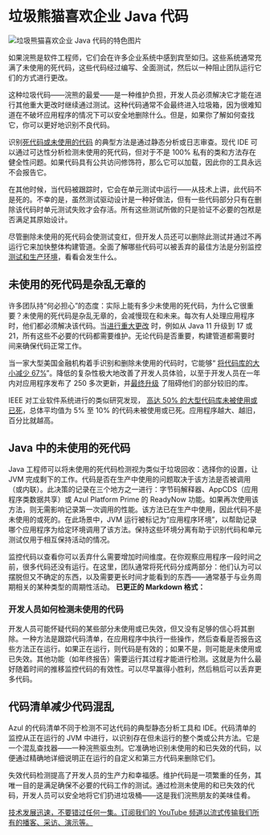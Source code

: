# 垃圾熊猫喜欢企业 Java 代码

![垃圾熊猫喜欢企业 Java 代码的特色图片](https://cdn.thenewstack.io/media/2024/06/e0dc0e00-happypictures-1024x630-1.png)

如果浣熊是软件工程师，它们会在许多企业系统中感到宾至如归。这些系统通常充满了未使用的死代码，这些代码经过编写、全面测试，然后以一种阻止团队运行它们的方式进行更改。

这种垃圾代码——浣熊的最爱——是一种维护负担，开发人员必须解决它才能在进行其他重大更改时继续通过测试。这种代码通常不会最终进入垃圾箱，因为很难知道在不破坏应用程序的情况下可以安全地删除什么。但是，如果你了解如何查找它，你可以更好地识别不良代码。

识别[死代码或未使用的代码](https://thenewstack.io/what-architects-should-know-about-zombie-code/) 的典型方法是通过静态分析或日志审查。现代 IDE 可以通过可达性分析检测未使用的死代码，但对于不是 100% 私有的类和方法存在健全性问题。如果代码具有公共访问修饰符，那么它可以加载，因此你的工具永远不会报告它。

在其他时候，当代码被跟踪时，它会在单元测试中运行——从技术上讲，此代码不是死的。不幸的是，虽然测试驱动设计是一种好做法，但有一些代码部分只有在删除该代码时单元测试失败才会存活。所有这些测试所做的只是验证不必要的包袱是否满足其原始设计。

尽管删除未使用的死代码会使测试变红，但开发人员还可以删除此测试并通过不再运行它来加快整体构建管道。全面了解哪些代码可以被丢弃的最佳方法是分别监控[测试和生产环境](https://thenewstack.io/how-to-set-up-a-secure-test-environment-with-an-offsite-team/)，看看会发生什么。

## 未使用的死代码是杂乱无章的

许多团队持“何必担心”的态度：实际上能有多少未使用的死代码，为什么它很重要？未使用的死代码是杂乱无章的，会减慢现在和未来。每次有人处理应用程序时，他们都必须解决该代码。当[进行重大更改](https://thenewstack.io/java-22-making-java-more-attractive-for-ai-apps-workloads/) 时，例如从 Java 11 升级到 17 或 21，所有这些不必要的代码都需要维护。无论代码是否重要，构建管道都需要时间来确保代码正常工作。

当一家大型美国金融机构着手识别和删除未使用的代码时，它能够“
[将代码库的大小减少 67%](https://developer.gs.com/blog/posts/importance-of-deleting-unused-code)”。降低的复杂性极大地改善了开发人员体验，以至于开发人员在一年内对应用程序发布了 250 多次更新，并[最终升级](https://thenewstack.io/we-can-have-nice-things-upgrading-to-java-21-is-worth-it/) 了阻碍他们的部分较旧的库。

IEEE 对工业软件系统进行的类似研究发现，
[高达 50% 的大型代码库未被使用或已死](https://www.cs.wm.edu/~denys/pubs/TSE%2718-DeadCode.pdf)，总体平均值为 5% 至 10% 的代码未被使用或已死。应用程序越大、越旧，百分比就越高。

## Java 中的未使用的死代码

Java 工程师可以将未使用的死代码检测视为类似于垃圾回收：选择你的设置，让 JVM 完成剩下的工作。代码是否在生产中使用的问题取决于该方法是否被调用（或内联）。此决策的记录在三个地方之一进行：字节码解释器、AppCDS（应用程序类数据共享）或 Azul Platform Prime 的 ReadyNow 功能。如果再次使用该方法，则无需影响记录第一次调用的性能。该方法已在生产中使用，因此代码不是未使用的或死的。在此场景中，JVM 运行被标记为“应用程序环境”，以帮助记录哪个应用程序为给定环境调用了该方法。保持这些环境分离有助于识别代码和单元测试仅用于相互保持活动的情况。

监控代码以查看你可以丢弃什么需要增加时间维度。在你观察应用程序一段时间之前，很多代码还没有运行。在这里，团队通常将死代码分成两部分：他们认为可以摆脱但又不确定的东西，以及需要更长时间才能看到的东西——通常基于与业务周期相关的某种类型的周期性活动。
**已更正的 Markdown 格式：**

### 开发人员如何检测未使用的代码

开发人员可能怀疑代码的某些部分未使用或已失效，但又没有足够的信心将其删除。一种方法是跟踪代码清单，在应用程序中执行一些操作，然后查看是否报告这些方法正在运行。如果正在运行，则代码是有效的；如果不是，则可能是未使用或已失效。其他功能（如年终报告）需要运行其过程才能进行检测。这就是为什么最好随着时间的推移监控代码的有效性。可以尽早赢得小胜利，然后稍后可以丢弃更多代码。

## 代码清单减少代码混乱

Azul 的代码清单不同于检测不可达代码的典型静态分析工具和 IDE。代码清单的监控从正在运行的 JVM 中进行，以识别存在但未运行的整个类或公共方法。它是一个混乱查找器——一种浣熊驱虫剂。它准确地识别未使用的和已失效的代码，以便通过精确地详细说明正在运行的自定义和第三方代码来删除它们。

失效代码检测提高了开发人员的生产力和幸福感。维护代码是一项繁重的任务，其唯一目的是满足确保不必要的代码工作的测试。通过检测未使用的和已失效的代码，开发人员可以安全地将它们扔进垃圾桶——这是我们浣熊朋友的美味佳肴。

[技术发展迅速，不要错过任何一集。订阅我们的 YouTube 频道以流式传输我们所有的播客、采访、演示等。](https://youtube.com/thenewstack?sub_confirmation=1)